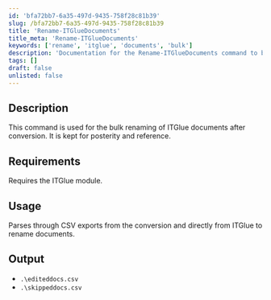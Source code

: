 ```yaml
---
id: 'bfa72bb7-6a35-497d-9435-758f28c81b39'
slug: /bfa72bb7-6a35-497d-9435-758f28c81b39
title: 'Rename-ITGlueDocuments'
title_meta: 'Rename-ITGlueDocuments'
keywords: ['rename', 'itglue', 'documents', 'bulk']
description: 'Documentation for the Rename-ITGlueDocuments command to bulk rename ITGlue documents after conversion.'
tags: []
draft: false
unlisted: false
---
```


## Description
This command is used for the bulk renaming of ITGlue documents after conversion. It is kept for posterity and reference.

## Requirements
Requires the ITGlue module.

## Usage
Parses through CSV exports from the conversion and directly from ITGlue to rename documents.

## Output
- `.\editeddocs.csv`
- `.\skippeddocs.csv`
